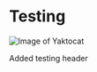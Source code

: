 # Testing

![Image of Yaktocat](https://octodex.github.com/images/yaktocat.png)

Added testing header
